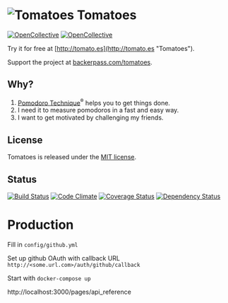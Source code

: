 # ![Tomatoes](https://github.com/tomatoes-app/tomatoes/raw/master/app/assets/images/tomatoes_logo_48.png "Tomatoes") Tomatoes
[![OpenCollective](https://opencollective.com/tomatoes/backers/badge.svg)](#backers)
[![OpenCollective](https://opencollective.com/tomatoes/sponsors/badge.svg)](#sponsors)

Try it for free at [http://tomato.es](http://tomato.es "Tomatoes").

Support the project at [backerpass.com/tomatoes](https://backerpass.com/tomatoes).

## Why?

1. [Pomodoro Technique](http://www.pomodorotechnique.com)<sup>®</sup> helps you to get things done.
1. I need it to measure pomodoros in a fast and easy way.
1. I want to get motivated by challenging my friends.

## License

Tomatoes is released under the [MIT license](https://raw.github.com/tomatoes-app/tomatoes/develop/MIT-LICENSE).

## Status

[![Build Status](https://travis-ci.org/tomatoes-app/tomatoes.svg?branch=master)](https://travis-ci.org/tomatoes-app/tomatoes)
[![Code Climate](https://codeclimate.com/github/tomatoes-app/tomatoes/badges/gpa.svg)](https://codeclimate.com/github/tomatoes-app/tomatoes)
[![Coverage Status](https://coveralls.io/repos/github/tomatoes-app/tomatoes/badge.svg)](https://coveralls.io/github/tomatoes-app/tomatoes)
[![Dependency Status](https://gemnasium.com/badges/github.com/tomatoes-app/tomatoes.svg)](https://gemnasium.com/github.com/tomatoes-app/tomatoes)

# Production
Fill in `config/github.yml`

Set up github OAuth with callback URL `http://<some.url.com>/auth/github/callback`

Start with `docker-compose up`

http://localhost:3000/pages/api_reference